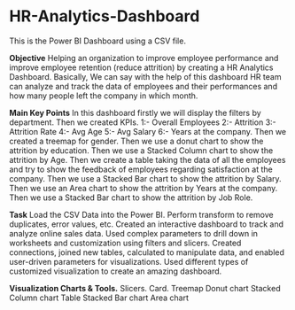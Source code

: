 # HR-Analytics-Dashboard

This is the Power BI Dashboard using a CSV file.

**Objective**
Helping an organization to improve employee performance and improve employee retention (reduce attrition) by creating a HR Analytics Dashboard. Basically, We can say with the help of this dashboard HR team can analyze and track the data of employees and their performances and how many people left the company in which month.

**Main Key Points**
In this dashboard firstly we will display the filters by department. Then we created KPIs. 1:- Overall Employees 2:- Attrition 3:- Attrition Rate 4:- Avg Age 5:- Avg Salary 6:- Years at the company. Then we created a treemap for gender. Then we use a donut chart to show the attrition by education. Then we use a Stacked Column chart to show the attrition by Age. Then we create a table taking the data of all the employees and try to show the feedback of employees regarding satisfaction at the company. Then we use a Stacked Bar chart to show the attrition by Salary. Then we use an Area chart to show the attrition by Years at the company. Then we use a Stacked Bar chart to show the attrition by Job Role.

**Task**
Load the CSV Data into the Power BI. Perform transform to remove duplicates, error values, etc. Created an interactive dashboard to track and analyze online sales data. Used complex parameters to drill down in worksheets and customization using filters and slicers. Created connections, joined new tables, calculated to manipulate data, and enabled user-driven parameters for visualizations. Used different types of customized visualization to create an amazing dashboard.

**Visualization Charts & Tools.**
Slicers. Card. Treemap Donut chart Stacked Column chart Table Stacked Bar chart Area chart




